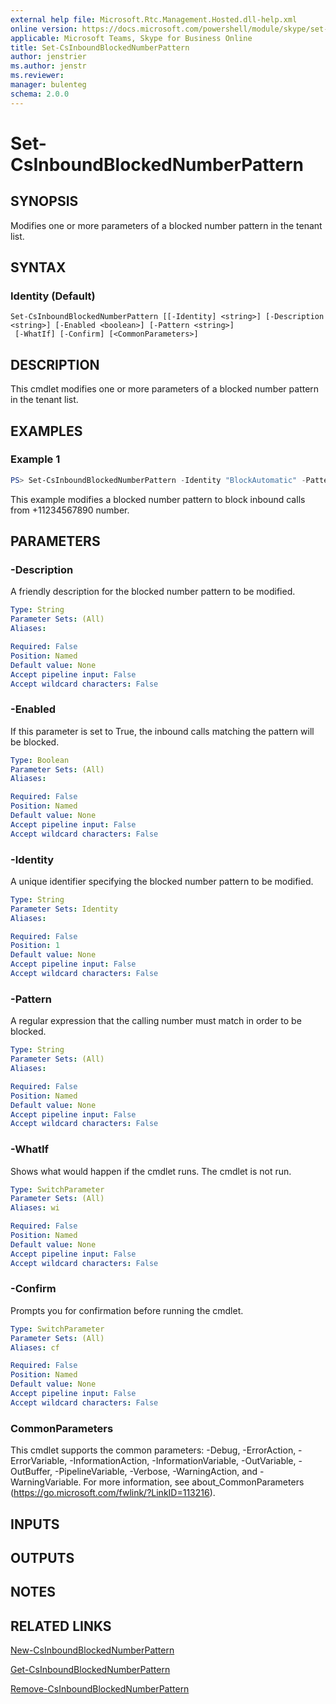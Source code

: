 ```yaml
---
external help file: Microsoft.Rtc.Management.Hosted.dll-help.xml 
online version: https://docs.microsoft.com/powershell/module/skype/set-csinboundblockednumberpattern
applicable: Microsoft Teams, Skype for Business Online 
title: Set-CsInboundBlockedNumberPattern
author: jenstrier
ms.author: jenstr
ms.reviewer:
manager: bulenteg
schema: 2.0.0 
---
```


# Set-CsInboundBlockedNumberPattern

## SYNOPSIS
Modifies one or more parameters of a blocked number pattern in the tenant list.

## SYNTAX

### Identity (Default)
```
Set-CsInboundBlockedNumberPattern [[-Identity] <string>] [-Description <string>] [-Enabled <boolean>] [-Pattern <string>]
 [-WhatIf] [-Confirm] [<CommonParameters>]
```

## DESCRIPTION
This cmdlet modifies one or more parameters of a blocked number pattern in the tenant list.

## EXAMPLES

### Example 1
```powershell
PS> Set-CsInboundBlockedNumberPattern -Identity "BlockAutomatic" -Pattern "^\+11234567890"
```

This example modifies a blocked number pattern to block inbound calls from +11234567890 number.

## PARAMETERS

### -Description
A friendly description for the blocked number pattern to be modified.

```yaml
Type: String
Parameter Sets: (All)
Aliases:

Required: False
Position: Named
Default value: None
Accept pipeline input: False
Accept wildcard characters: False
```

### -Enabled
If this parameter is set to True, the inbound calls matching the pattern will be blocked.

```yaml
Type: Boolean
Parameter Sets: (All)
Aliases:

Required: False
Position: Named
Default value: None
Accept pipeline input: False
Accept wildcard characters: False
```

### -Identity
A unique identifier specifying the blocked number pattern to be modified.

```yaml
Type: String
Parameter Sets: Identity
Aliases:

Required: False
Position: 1
Default value: None
Accept pipeline input: False
Accept wildcard characters: False
```

### -Pattern
A regular expression that the calling number must match in order to be blocked.

```yaml
Type: String
Parameter Sets: (All)
Aliases:

Required: False
Position: Named
Default value: None
Accept pipeline input: False
Accept wildcard characters: False
```

### -WhatIf
Shows what would happen if the cmdlet runs.
The cmdlet is not run.

```yaml
Type: SwitchParameter
Parameter Sets: (All)
Aliases: wi

Required: False
Position: Named
Default value: None
Accept pipeline input: False
Accept wildcard characters: False
```

### -Confirm
Prompts you for confirmation before running the cmdlet.

```yaml
Type: SwitchParameter
Parameter Sets: (All)
Aliases: cf

Required: False
Position: Named
Default value: None
Accept pipeline input: False
Accept wildcard characters: False
```

### CommonParameters
This cmdlet supports the common parameters: -Debug, -ErrorAction, -ErrorVariable, -InformationAction, -InformationVariable, -OutVariable, -OutBuffer, -PipelineVariable, -Verbose, -WarningAction, and -WarningVariable. For more information, see about_CommonParameters (https://go.microsoft.com/fwlink/?LinkID=113216).

## INPUTS

## OUTPUTS

## NOTES

## RELATED LINKS

[New-CsInboundBlockedNumberPattern](New-CsInboundBlockedNumberPattern.md)

[Get-CsInboundBlockedNumberPattern](Get-CsInboundBlockedNumberPattern.md)

[Remove-CsInboundBlockedNumberPattern](Remove-CsInboundBlockedNumberPattern.md)
